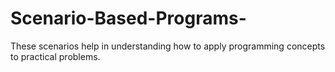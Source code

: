 # Scenario-Based-Programs-
These scenarios help in understanding how to apply programming concepts to practical problems.
